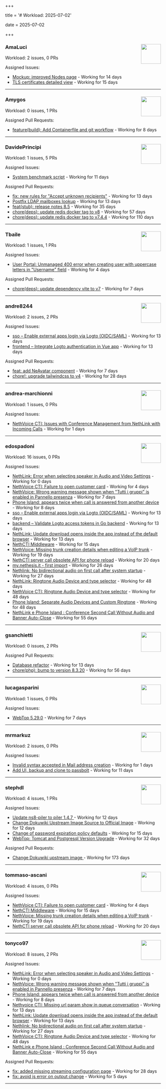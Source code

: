 +++

title = '# Workload: 2025-07-02'

date = 2025-07-02

+++

### AmaLuci <img src='https://avatars.githubusercontent.com/u/166636295?v=4&s=64' width='64' height='64' style='float:right;' /> ###
Workload: 2 issues, 0 PRs


Assigned Issues:
- [Mockup: improved Nodes page](https://github.com/NethServer/dev/issues/7507) - Working for 14 days
- [TLS certificates detailed view](https://github.com/NethServer/dev/issues/7505) - Working for 15 days
---

### Amygos <img src='https://avatars.githubusercontent.com/u/510232?v=4&s=64' width='64' height='64' style='float:right;' /> ###
Workload: 0 issues, 1 PRs


Assigned Pull Requests:
- [feature(build): Add Containerfile and git workflow](https://github.com/nethesis/satellite/pull/1) - Working for 8 days
---

### DavidePrincipi <img src='https://avatars.githubusercontent.com/u/2920838?v=4&s=64' width='64' height='64' style='float:right;' /> ###
Workload: 1 issues, 5 PRs


Assigned Issues:
- [System benchmark script](https://github.com/NethServer/dev/issues/7519) - Working for 11 days

Assigned Pull Requests:
- [fix: new rules for "Accept unknown recipients"](https://github.com/NethServer/ns8-docs/pull/173) - Working for 13 days
- [Postfix LDAP mailboxes lookup](https://github.com/NethServer/ns8-mail/pull/184) - Working for 13 days
- [feat(stub): release notes 8.5](https://github.com/NethServer/ns8-docs/pull/168) - Working for 35 days
- [chore(deps): update redis docker tag to v8](https://github.com/NethServer/ns8-core/pull/874) - Working for 57 days
- [chore(deps): update redis docker tag to v7.4.4](https://github.com/NethServer/ns8-core/pull/830) - Working for 110 days
---

### Tbaile <img src='https://avatars.githubusercontent.com/u/8052641?v=4&s=64' width='64' height='64' style='float:right;' /> ###
Workload: 1 issues, 1 PRs


Assigned Issues:
- [User Portal: Unmanaged 400 error when creating user with uppercase letters in "Username" field](https://github.com/NethServer/dev/issues/7532) - Working for 4 days

Assigned Pull Requests:
- [chore(deps): update dependency vite to v7](https://github.com/nethesis/parceler/pull/84) - Working for 7 days
---

### andre8244 <img src='https://avatars.githubusercontent.com/u/4612169?v=4&s=64' width='64' height='64' style='float:right;' /> ###
Workload: 2 issues, 2 PRs


Assigned Issues:
- [sso – Enable external apps login via Logto (OIDC/SAML)](https://github.com/NethServer/my/issues/5) - Working for 13 days
- [frontend – Integrate Logto authentication in Vue app](https://github.com/NethServer/my/issues/3) - Working for 13 days

Assigned Pull Requests:
- [feat: add NeAvatar component](https://github.com/nethesis/vue-components/pull/91) - Working for 7 days
- [chore!: upgrade tailwindcss to v4](https://github.com/NethServer/nethsecurity-ui/pull/570) - Working for 28 days
---

### andrea-marchionni <img src='https://avatars.githubusercontent.com/u/6448460?v=4&s=64' width='64' height='64' style='float:right;' /> ###
Workload: 1 issues, 0 PRs


Assigned Issues:
- [NethVoice CTI: Issues with Conference Management from NethLink with Incoming Calls](https://github.com/NethServer/dev/issues/7534) - Working for 1 days
---

### edospadoni <img src='https://avatars.githubusercontent.com/u/6152486?v=4&s=64' width='64' height='64' style='float:right;' /> ###
Workload: 16 issues, 0 PRs


Assigned Issues:
- [NethLink: Error when selecting speaker in Audio and Video Settings](https://github.com/NethServer/dev/issues/7538) - Working for 0 days
- [NethVoice CTI: Failure to open customer card](https://github.com/NethServer/dev/issues/7531) - Working for 4 days
- [NethVoice: Wrong warning message shown when "Tutti i gruppi" is enabled in Pannello presenza](https://github.com/NethServer/dev/issues/7523) - Working for 7 days
- [Phone Island: appears twice when call is answered from another device](https://github.com/NethServer/dev/issues/7521) - Working for 8 days
- [sso – Enable external apps login via Logto (OIDC/SAML)](https://github.com/NethServer/my/issues/5) - Working for 13 days
- [backend – Validate Logto access tokens in Go backend](https://github.com/NethServer/my/issues/4) - Working for 13 days
- [NethLink: Update download opens inside the app instead of the default browser](https://github.com/NethServer/dev/issues/7511) - Working for 13 days
- [NethCTI Middleware](https://github.com/NethServer/dev/issues/7504) - Working for 15 days
- [NethVoice: Missing trunk creation details when editing a VoIP trunk](https://github.com/NethServer/dev/issues/7502) - Working for 19 days
- [NethCTI server call obsolete API for phone reload](https://github.com/NethServer/dev/issues/7499) - Working for 20 days
- [my.nethesis.it - first import](https://github.com/NethServer/my/issues/1) - Working for 26 days
- [Nethlink: No bidirectional audio on first call after system startup](https://github.com/NethServer/dev/issues/7492) - Working for 27 days
- [NethLink: Ringtone Audio Device and type selector](https://github.com/NethServer/dev/issues/7460) - Working for 48 days
- [NethVoice CTI: Ringtone Audio Device and type selector](https://github.com/NethServer/dev/issues/7459) - Working for 48 days
- [Phone Island: Separate Audio Devices and Custom Ringtone](https://github.com/NethServer/dev/issues/7458) - Working for 48 days
- [NethLink e Phone Island : Conference Second Call Without Audio and Banner Auto-Close](https://github.com/NethServer/dev/issues/7446) - Working for 55 days
---

### gsanchietti <img src='https://avatars.githubusercontent.com/u/804596?v=4&s=64' width='64' height='64' style='float:right;' /> ###
Workload: 0 issues, 2 PRs


Assigned Pull Requests:
- [Database refactor](https://github.com/NethServer/nethsecurity-controller/pull/123) - Working for 13 days
- [chore(php): bump to version 8.3.20](https://github.com/NethServer/ns8-webtop/pull/120) - Working for 56 days
---

### lucagasparini <img src='https://avatars.githubusercontent.com/u/11161326?v=4&s=64' width='64' height='64' style='float:right;' /> ###
Workload: 1 issues, 0 PRs


Assigned Issues:
- [WebTop 5.29.0](https://github.com/NethServer/dev/issues/7525) - Working for 7 days
---

### mrmarkuz <img src='https://avatars.githubusercontent.com/u/31746411?v=4&s=64' width='64' height='64' style='float:right;' /> ###
Workload: 2 issues, 0 PRs


Assigned Issues:
- [Invalid syntax accepted in Mail address creation](https://github.com/NethServer/dev/issues/7533) - Working for 1 days
- [Add UI, backup and clone to passbolt](https://github.com/NethServer/dev/issues/7518) - Working for 11 days
---

### stephdl <img src='https://avatars.githubusercontent.com/u/3164851?v=4&s=64' width='64' height='64' style='float:right;' /> ###
Workload: 4 issues, 1 PRs


Assigned Issues:
- [Update ns8-piler to piler 1.4.7 ](https://github.com/NethServer/dev/issues/7516) - Working for 12 days
- [Change Dokuwiki Upstream Image Source to Official Image](https://github.com/NethServer/dev/issues/7514) - Working for 12 days
- [Change of password expiration policy defaults](https://github.com/NethServer/dev/issues/7503) - Working for 15 days
- [WebTop: Tomcat and Postgresql Version Upgrade](https://github.com/NethServer/dev/issues/7489) - Working for 32 days

Assigned Pull Requests:
- [Change Dokuwiki upstream image ](https://github.com/NethServer/ns8-dokuwiki/pull/37) - Working for 173 days
---

### tommaso-ascani <img src='https://avatars.githubusercontent.com/u/31596042?v=4&s=64' width='64' height='64' style='float:right;' /> ###
Workload: 4 issues, 0 PRs


Assigned Issues:
- [NethVoice CTI: Failure to open customer card](https://github.com/NethServer/dev/issues/7531) - Working for 4 days
- [NethCTI Middleware](https://github.com/NethServer/dev/issues/7504) - Working for 15 days
- [NethVoice: Missing trunk creation details when editing a VoIP trunk](https://github.com/NethServer/dev/issues/7502) - Working for 19 days
- [NethCTI server call obsolete API for phone reload](https://github.com/NethServer/dev/issues/7499) - Working for 20 days
---

### tonyco97 <img src='https://avatars.githubusercontent.com/u/36625268?v=4&s=64' width='64' height='64' style='float:right;' /> ###
Workload: 8 issues, 2 PRs


Assigned Issues:
- [NethLink: Error when selecting speaker in Audio and Video Settings](https://github.com/NethServer/dev/issues/7538) - Working for 0 days
- [NethVoice: Wrong warning message shown when "Tutti i gruppi" is enabled in Pannello presenza](https://github.com/NethServer/dev/issues/7523) - Working for 7 days
- [Phone Island: appears twice when call is answered from another device](https://github.com/NethServer/dev/issues/7521) - Working for 8 days
- [Nethvoice CTI: Missing url param show in queue conversation](https://github.com/NethServer/dev/issues/7512) - Working for 13 days
- [NethLink: Update download opens inside the app instead of the default browser](https://github.com/NethServer/dev/issues/7511) - Working for 13 days
- [Nethlink: No bidirectional audio on first call after system startup](https://github.com/NethServer/dev/issues/7492) - Working for 27 days
- [NethVoice CTI: Ringtone Audio Device and type selector](https://github.com/NethServer/dev/issues/7459) - Working for 48 days
- [NethLink e Phone Island : Conference Second Call Without Audio and Banner Auto-Close](https://github.com/NethServer/dev/issues/7446) - Working for 55 days

Assigned Pull Requests:
- [fix: added missing streaming configuration page](https://github.com/nethesis/ns8-nethvoice/pull/462) - Working for 28 days
- [fix: avoid js error on output change](https://github.com/NethServer/nethlink/pull/67) - Working for 5 days
---

